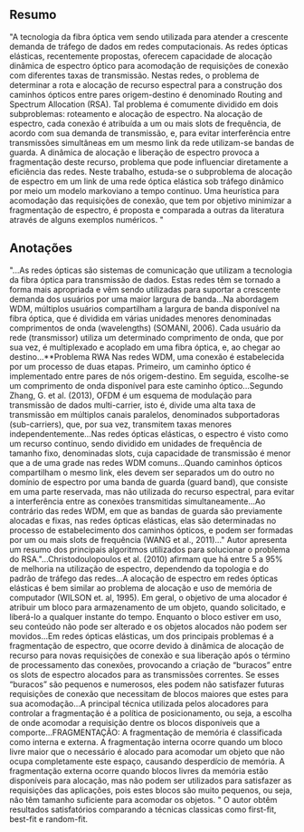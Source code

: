 ## Resumo

"A tecnologia da fibra óptica vem sendo utilizada para atender a crescente demanda de tráfego de dados em redes computacionais. As redes ópticas elásticas, recentemente propostas, oferecem capacidade de alocação dinâmica de espectro óptico para acomodação de requisições de conexão com diferentes taxas de transmissão. Nestas redes, o problema de determinar a rota e alocação de recurso espectral para a construção dos caminhos ópticos entre pares
origem-destino é denominado Routing and Spectrum Allocation (RSA). Tal problema é comumente dividido em dois subproblemas: roteamento e alocação de espectro. Na alocação de espectro, cada conexão é atribuída a um ou mais slots de frequência, de acordo com sua demanda de transmissão, e, para evitar interferência entre transmissões simultâneas em um mesmo link da rede utilizam-se bandas de guarda. A dinâmica de alocação e liberação de espectro provoca a fragmentação deste recurso, problema que pode influenciar diretamente a eficiência das redes. Neste trabalho, estuda-se o subproblema de alocação de espectro em um link de uma rede óptica elástica sob tráfego dinâmico por meio um modelo markoviano a tempo contínuo. Uma heurística para acomodação das requisições de conexão, que tem por objetivo minimizar a fragmentação de espectro, é proposta e comparada a outras da literatura através de alguns exemplos numéricos. "


## Anotações

"...As redes ópticas são sistemas de comunicação que utilizam a tecnologia da fibra óptica para transmissão de dados. Estas redes têm se tornado a forma mais apropriada e vêm sendo utilizadas para suportar a crescente demanda dos usuários por uma maior largura de banda...Na abordagem WDM, múltiplos usuários compartilham a largura de banda disponível na fibra óptica, que é dividida em várias unidades menores denominadas comprimentos de onda (wavelengths) (SOMANI, 2006). Cada usuário da rede (transmissor) utiliza um determinado comprimento de onda, que por sua vez, é multiplexado e acoplado em uma fibra óptica, e, ao chegar ao destino...**Problema RWA Nas redes WDM, uma conexão é estabelecida por um processo de duas etapas. Primeiro, um caminho óptico é implementado entre pares de nós origem-destino. Em seguida, escolhe-se um comprimento de onda disponível para este caminho óptico...Segundo Zhang, G. et al. (2013), OFDM é um esquema de modulação para transmissão de dados multi-carrier, isto é, divide uma alta taxa de transmissão em múltiplos canais paralelos, denominados subportadoras (sub-carriers), que, por sua vez, transmitem taxas menores independentemente...Nas redes ópticas elásticas, o espectro é visto como um recurso contínuo, sendo dividido em unidades de frequência de tamanho fixo, denominadas slots, cuja capacidade de transmissão é menor que a de uma grade nas redes WDM comuns...Quando caminhos ópticos compartilham o mesmo link, eles devem ser separados um do outro no domínio de espectro por uma banda de guarda (guard band), que consiste em uma parte reservada, mas não utilizada do recurso espectral, para evitar a interferência entre as conexões transmitidas simultaneamente...Ao contrário das redes WDM, em que as bandas de guarda são previamente alocadas e fixas, nas redes ópticas elásticas, elas são determinadas no processo de estabelecimento dos caminhos ópticos, e podem ser formadas por um ou mais slots de frequência (WANG et al., 2011)..." Autor apresenta um resumo dos principais algoritmos utilizados para solucionar o problema do RSA."...Christodoulopoulos et al. (2010) afirmam
que há entre 5 a 95% de melhoria na utilização de espectro, dependendo da topologia e do padrão de tráfego das redes...A alocação de espectro em redes ópticas elásticas é bem similar ao problema de alocação e uso de memória de computador (WILSON et. al, 1995). Em geral, o objetivo de uma alocador é atribuir um bloco para armazenamento de um objeto, quando solicitado, e liberá-lo a qualquer instante do tempo. Enquanto o bloco estiver em uso, seu conteúdo não pode ser alterado e os objetos alocados não podem ser movidos...Em redes ópticas elásticas, um dos principais problemas é a fragmentação de espectro, que ocorre devido à dinâmica de alocação de recurso para novas requisições de conexão e sua liberação após o término de processamento das conexões, provocando a criação de “buracos” entre os slots de espectro alocados para as transmissões correntes. Se esses “buracos” são pequenos e numerosos, eles podem não satisfazer futuras requisições de conexão que necessitam de blocos maiores que estes para sua acomodação...A principal técnica utilizada pelos alocadores para controlar a fragmentação é a política de posicionamento, ou seja, a escolha de onde acomodar a requisição dentre os blocos disponíveis que a comporte...FRAGMENTAÇÃO: A fragmentação de memória é classificada como interna e externa. A fragmentação interna ocorre quando um bloco livre maior que o necessário é alocado para acomodar um objeto que não ocupa completamente este espaço, causando desperdício de memória. A fragmentação externa ocorre quando blocos livres da memória estão disponíveis para alocação, mas não podem ser utilizados para satisfazer as requisições das aplicações, pois estes blocos são muito pequenos, ou seja, não têm tamanho suficiente para acomodar os objetos. " O autor obtêm resultados satisfatórios comparando a técnicas classicas como first-fit, best-fit e random-fit.
